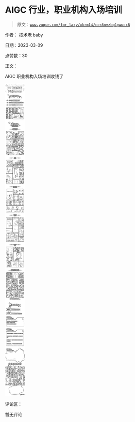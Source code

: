 # AIGC 行业，职业机构入场培训

> 原文：[`www.yuque.com/for_lazy/xkrm14/ccs6mvzbq1ywucx8`](https://www.yuque.com/for_lazy/xkrm14/ccs6mvzbq1ywucx8)

作者： 技术老 baby 

日期：2023-03-09 

点赞数：30 

正文： 

AIGC 职业机构入场培训收钱了 

![](img/b36e6aca1b1300554354eb57dfbb3ff8.png) 

评论区： 

暂无评论 

